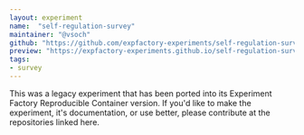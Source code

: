 ```yaml
---
layout: experiment
name:  "self-regulation-survey"
maintainer: "@vsoch"
github: "https://github.com/expfactory-experiments/self-regulation-survey"
preview: "https://expfactory-experiments.github.io/self-regulation-survey"
tags:
- survey
---
```


This was a legacy experiment that has been ported into its Experiment Factory Reproducible Container version. If you'd like to make the experiment, it's documentation, or use better, please contribute at the repositories linked here.
